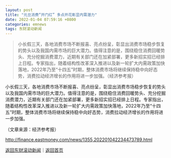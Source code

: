 ```yaml
---
layout: post
title: "元旦消费“开门红” 多点开花彰显内需潜力"
date: 2022-01-04 07:59:16 +0800
categories: emnews
tags: 东财滚动新闻
---
```

> 小长假三天，各地消费市场不断报喜、亮点纷呈，彰显出消费市场稳步恢复的势头以及我国内需市场的巨大潜力。值得注意的是，围绕稳住消费回暖势头、充分挖掘消费潜力，近期有关部门还在加紧部署，更多新招实招已经排上日程。专家指出，随着结构性改革深入推进以及新一轮扩大内需政策加快落地，2022年乃至“十四五”时期，整体消费市场将继续保持稳中向好态势，消费拉动经济增长的作用将进一步加强。（经济参考报）

<p>小长假三天，各地消费市场不断报喜、亮点纷呈，彰显出消费市场稳步恢复的势头以及我国内需市场的巨大潜力。值得注意的是，围绕稳住消费回暖势头、充分挖掘消费潜力，近期有关部门还在加紧部署，更多新招实招已经排上日程。专家指出，随着结构性改革深入推进以及新一轮扩大内需政策加快落地，2022年乃至“十四五”时期，整体消费市场将继续保持稳中向好态势，消费拉动经济增长的作用将进一步加强。</p><p class="em_media">（文章来源：经济参考报）</p>

<http://finance.eastmoney.com/news/1355,202201042234473789.html>

[返回东财滚动新闻](//finews.withounder.com/emnews/)｜[返回首页](//finews.withounder.com/)